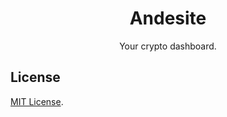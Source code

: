 <h1 align="center">
  Andesite
</h1>

<p align="center">
  Your crypto dashboard.
</p>

## License

[MIT License](LICENSE).

